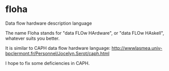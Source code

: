 floha
=====

Data flow hardware description language

The name Floha stands for "data FLOw HArdware", or "data FLOw HAskell", whatever suits you better.

It is similar to CAPH data flow hardware language: http://wwwlasmea.univ-bpclermont.fr/Personnel/Jocelyn.Serot/caph.html

I hope to fix some deficiencies in CAPH.
